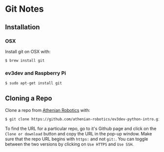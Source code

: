 # Git Notes

## Installation

### OSX 

Install git on OSX with:
```bash
$ brew install git
```

### ev3dev and Raspberry Pi
````bash
$ sudo apt-get install git
````

## Cloning a Repo

Clone a repo from [Athenian Robotics](https://github.com/athenian-robotics) with:
```bash
$ git clone https://github.com/athenian-robotics/ev3dev-python-intro.git
```

To find the URL for a particular repo, go to it's Github page and 
click on the `Clone or download` button and copy the URL in the pop-up
window. Make sure that the repo URL begins with `https:` and not `git:`. 
You can toggle between the two versions by clicking on `Use HTTPS` and `Use SSH`.

